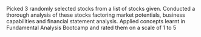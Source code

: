 Picked 3 randomly selected stocks from a list of stocks given.
Conducted a thorough analysis of these stocks factoring market potentials, business capabilities and financial statement analysis.
Applied concepts learnt in Fundamental Analysis Bootcamp and rated them on a scale of 1 to 5
